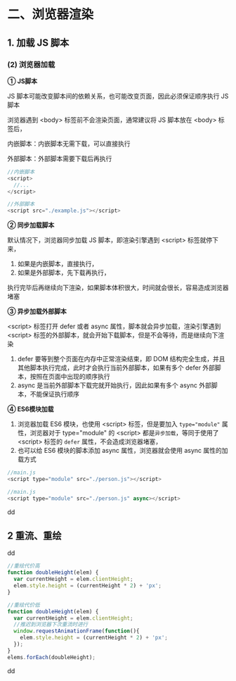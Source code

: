 # 二、浏览器渲染

## 1\. 加载 JS 脚本

### \(2\) 浏览器加载

**① JS脚本**

JS 脚本可能改变脚本间的依赖关系，也可能改变页面，因此必须保证顺序执行 JS 脚本

浏览器遇到 <body\> 标签前不会渲染页面，通常建议将 JS 脚本放在 <body\> 标签后，

内嵌脚本：内嵌脚本无需下载，可以直接执行

外部脚本：外部脚本需要下载后再执行

```javascript
//内嵌脚本
<script>
  //...
</script>

//外部脚本
<script src="./example.js"></script>
```
**② 同步加载脚本**

默认情况下，浏览器同步加载 JS 脚本，即渲染引擎遇到 <script\> 标签就停下来，

1. 如果是内嵌脚本，直接执行，
1. 如果是外部脚本，先下载再执行，

执行完毕后再继续向下渲染，如果脚本体积很大，时间就会很长，容易造成浏览器堵塞

**③ 异步加载外部脚本**

<script\> 标签打开 defer 或者 async 属性，脚本就会异步加载，渲染引擎遇到 <script\> 标签的外部脚本，就会开始下载脚本，但是不会等待，而是继续向下渲染

1. defer 要等到整个页面在内存中正常渲染结束，即 DOM 结构完全生成，并且其他脚本执行完成，此时才会执行当前外部脚本，如果有多个 defer 外部脚本，按照在页面中出现的顺序执行
1. async 是当前外部脚本下载完就开始执行，因此如果有多个 async 外部脚本，不能保证执行顺序

**④ ES6模块加载**

1. 浏览器加载 ES6 模块，也使用 <script\> 标签，但是要加入 `type="module"` 属性，浏览器对于 type="module" 的 <script\> 都是`异步加载`，等同于使用了 <script\> 标签的 `defer` 属性，不会造成浏览器堵塞，
1. 也可以给 ES6 模块的脚本添加 async 属性，浏览器就会使用 async 属性的加载方式

```javascript
//main.js
<script type="module" src="./person.js"></script>

//main.js
<script type="module" src="./person.js" async></script>
```
dd

## 2 重流、重绘

dd

```javascript
//重绘代价高
function doubleHeight(elem) {
  var currentHeight = elem.clientHeight;
  elem.style.height = (currentHeight * 2) + 'px';
}

//重绘代价低
function doubleHeight(elem) {
  var currentHeight = elem.clientHeight;
  //推迟到浏览器下次重流时进行
  window.requestAnimationFrame(function(){ 
    elem.style.height = (currentHeight * 2) + 'px';
  });
}
elems.forEach(doubleHeight);
```
dd
































